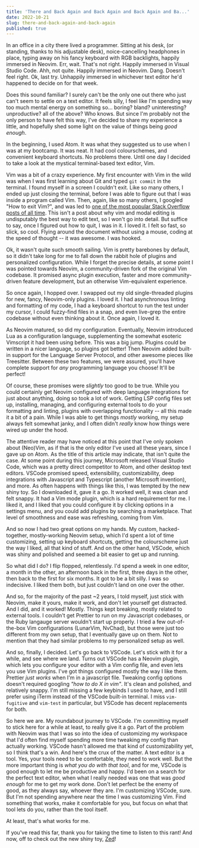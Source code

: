 ```yaml
---
title: 'There and Back Again and Back Again and Back Again and Ba...'
date: 2022-10-21
slug: there-and-back-again-and-back-again
published: true
---
```


In an office in a city there lived a programmer. Sitting at his desk, (or
standing, thanks to his adjustable desk), noice-cancelling headphones in place,
typing away on his fancy keyboard with RGB backlights, happily immersed in
Neovim. Err, wait. That's not right. Happily immersed in Visual Studio Code.
Ahh, not quite. Happily immersed in Neovim. Dang. Doesn't feel right. Ok, last
try. Unhappily immersed in whichever text editor he'd happened to decide on for
that week.

Does this sound familiar? I surely can't be the only one out there who just
can't seem to settle on a text editor. It feels silly, I feel like I'm spending
way too much mental energy on something so... boring? bland? uninteresting?
unproductive? all of the above? Who knows. But since I'm probably not the only
person to have felt this way, I've decided to share my experience a little, and
hopefully shed some light on the value of things being _good enough_.

In the beginning, I used Atom. It was what they suggested us to use when I was
at my bootcamp. It was neat. It had cool colourschemes, and convenient keyboard
shortcuts. No problems there. Until one day I decided to take a look at the
mystical terminal-based text editor, Vim.

Vim was a bit of a crazy experience. My first encounter with Vim in the wild
was when I was first learning about Git and typed `git commit` in the terminal.
I found myself in a screen I couldn't exit. Like so many others, I ended up
just closing the terminal, before I was able to figure out that I was inside a
program called Vim. Then, again, like so many others, I googled "How to exit
Vim?", and was led to [one of the most popular Stack Overflow posts of all
time](https://stackoverflow.com/questions/11828270/how-do-i-exit-vim). This
isn't a post about why vim and modal editing is undisputably the best way to
edit text, so I won't go into detail. But suffice to say, once I figured out
how to quit, I was in it. I loved it. I felt so fast, so slick, so cool. Flying
around the document without using a mouse, coding at the speed of thought -- it
was awesome. I was hooked.

Ok, it wasn't quite such smooth sailing. Vim is pretty barebones by default, so
it didn't take long for me to fall down the rabbit hole of plugins and
personalized configuration. While I forget the precise details, at some point I
was pointed towards Neovim, a community-driven fork of the original Vim
codebase. It promised async plugin execution, faster and more community-driven
feature development, but an otherwise Vim-equivalent experience.

So once again, I hopped over. I swapped out my old single-threaded plugins for
new, fancy, Neovim-only plugins. I loved it. I had asynchronous linting and
formatting of my code, I had a keyboard shortcut to run the test under my
cursor, I could fuzzy-find files in a snap, and even live-grep the entire
codebase without even thinking about it. Once again, I loved it.

As Neovim matured, so did my configuration. Eventually, Neovim introduced Lua
as a configuration language, supplementing the somewhat esoteric Vimscript it
had been using before. This was a big jump. Plugins could be written in a nicer
language, so plugins got better! Then Neovim added built-in support for the
Language Server Protocol, and other awesome pieces like Treesitter. Between
these two features, we were assured, you'll have complete support for _any_
programming language you choose! It'll be perfect!

Of course, these promises were _slightly_ too good to be true. While you could
certainly get Neovim configured with deep language integrations for just about
anything, doing so took a lot of work. Getting LSP config files set up,
installing, managing, and configuring external tools to do your formatting and
linting, plugins with overlapping functionality -- all this made it a bit of a
pain. While I was able to get things _mostly_ working, my setup always felt
somewhat janky, and I often didn't _really_ know how things were wired up under
the hood.

The attentive reader may have noticed at this point that I've only spoken about
(Neo)Vim, as if that is the only editor I've used all these years, since I gave
up on Atom. As the title of this article may indicate, that isn't quite the
case. At some point during this journey, Microsoft released Visual Studio Code,
which was a pretty direct competitor to Atom, and other desktop text editors.
VSCode promised speed, extensibility, customizability, deep integrations with
Javascript and Typescript (another Microsoft invention), and more. As often
happens with things like this, I was tempted by the new shiny toy. So I
downloaded it, gave it a go. It worked well, it was clean and felt snappy. It
had a Vim mode plugin, which is a hard requirement for me. I liked it, and I
liked that you could configure it by clicking options in a settings menu, and
you could add plugins by searching a marketplace. That level of smoothness and
ease was refreshing, coming from Vim.

And so now I had two great options on my hands. My custom, hacked-together,
mostly-working Neovim setup, which I'd spent a lot of time customizing, setting
up keyboard shortcuts, getting the colourscheme just the way I liked, all that
kind of stuff. And on the other hand, VSCode, which was shiny and polished and
seemed a bit easier to get up and running.

So what did I do? I flip flopped, relentlessly. I'd spend a week in one editor,
a month in the other, an afternoon back in the first, three days in the other,
then back to the first for six months. It got to be a bit silly. I was so
indecisive. I liked them both, but just couldn't land on one over the other.

And so, for the majority of the past ~2 years, I told myself, just stick with
Neovim, make it yours, make it work, and don't let yourself get distracted. And
I did, and it worked! Mostly. Things kept breaking, mostly related to external
tools. I couldn't get Prettier to run on my Javascript codebases, or the Ruby
langauge server wouldn't start up properly. I tried a few out-of-the-box Vim
configurations (LunarVim, NvChad), but those were just too different from my
own setup, that I eventually gave up on them. Not to mention that they had
similar problems to my personalized setup as well.

And so, finally, I decided. Let's go back to VSCode. Let's stick with it for a
while, and see where we land. Turns out VSCode has a Neovim plugin, which lets
you configure your editor with a Vim config file, and even lets you use Vim
plugins. I've got things configured mostly the way I like them. Prettier
_just works_ when I'm in a javascript file. Tweaking config options doesn't
required googling _"how to do X in vim"_. It's clean and polished, and
relatively snappy. I'm still missing a few keybinds I used to have, and I
still prefer using iTerm instead of the VSCode built-in terminal. I miss
`vim-fugitive` and `vim-test` in particular, but VSCode has decent
replacements for both.

So here we are. My roundabout journey to VSCode. I'm committing myself to stick
here for a while at least, to really give it a go. Part of the problem with
Neovim was that I was so into the idea of customizing my workspace that I'd
often find myself spending more time tweaking my config than actually working.
VSCode hasn't allowed me that kind of customizability yet, so I think that's a
win. And here's the crux of the matter. A text editor is a tool. Yes, your
tools need to be comfortable, they need to work well. But the more important
thing is _what you do with that tool_, and for me, VSCode is good enough to let
me be productive and happy. I'd been on a search for the perfect text editor,
when what I really needed was one that was _good enough_ for me to get my work
done. Don't let perfect be the enemy of good, as they always say, whoever they
are. I'm customizing VSCode, sure. But I'm not spending anywhere near the time
I was customizing Vim. Find something that works, make it comfortable for you,
but focus on what that tool lets do you, rather than the tool itself.

At least, that's what works for me.

If you've read this far, thank you for taking the time to listen to this rant!
And now, off to check out the new shiny toy, [Zed](https://zed.dev)!
